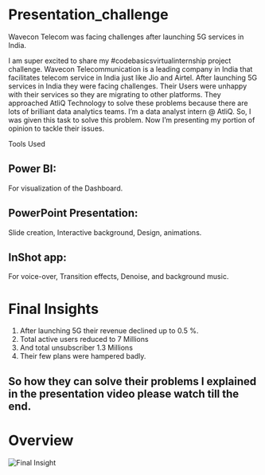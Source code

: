 # Presentation_challenge
Wavecon Telecom was facing challenges after launching 5G services in India.
 
I am super excited to share my #codebasicsvirtualinternship project challenge.
Wavecon Telecommunication is a leading company in India that facilitates telecom service in India just like Jio and Airtel.
After launching 5G services in India they were facing challenges.
Their Users were unhappy with their services so they are migrating to other platforms.
They approached AtliQ Technology to solve these problems because there are lots of brilliant data analytics teams. 
I’m a data analyst intern @ AtliQ. So, I was given this task to solve this problem. 
Now I’m presenting my portion of opinion to tackle their issues.

Tools Used
## Power BI:
For visualization of the Dashboard. 
## PowerPoint Presentation: 
Slide creation, Interactive background, Design, animations.
## InShot app: 
For voice-over, Transition effects, Denoise, and background music.

# Final Insights
1.	After launching 5G their revenue declined up to 0.5 %.
2.	Total active users reduced to 7 Millions
3.	And total unsubscriber 1.3 Millions
4.	Their few plans were hampered badly.
## So how they can solve their problems I explained in the presentation video please watch till the end.
# Overview
![Final Insight](https://github.com/ajayk079/Presentation_challenge/assets/83025605/f24b0be7-6fb0-480b-93d3-db283a011b0e)

